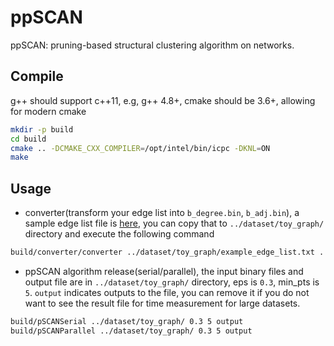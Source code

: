 # ppSCAN

ppSCAN: pruning-based structural clustering algorithm on networks.

## Compile

g++ should support c++11, e.g, g++ 4.8+, cmake should be 3.6+, allowing for modern cmake

```zsh
mkdir -p build
cd build
cmake .. -DCMAKE_CXX_COMPILER=/opt/intel/bin/icpc -DKNL=ON
make
```

## Usage

* converter(transform your edge list into `b_degree.bin`, `b_adj.bin`), a sample edge list file is [here](../SCANVariants/documents/example_edge_list.txt), you can copy that
to `../dataset/toy_graph/` directory and execute the following command

```zsh
build/converter/converter ../dataset/toy_graph/example_edge_list.txt ../dataset/toy_graph/b_degree.bin ../dataset/toy_graph/b_adj.bin
```

* ppSCAN algorithm release(serial/parallel), the input binary files and output file are in `../dataset/toy_graph/` directory,
eps is `0.3`, min_pts is `5`. `output` indicates outputs to the file, you can remove it
if you do not want to see the result file for time measurement for large datasets.

```zsh
build/pSCANSerial ../dataset/toy_graph/ 0.3 5 output
build/pSCANParallel ../dataset/toy_graph/ 0.3 5 output
```